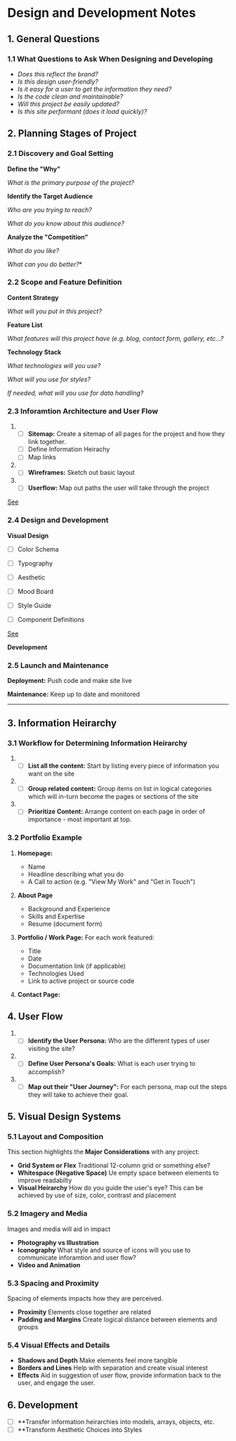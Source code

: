 # Design and Development Notes

## 1. General Questions

### 1.1 What Questions to Ask When Designing and Developing

- *Does this reflect the brand?*
- *Is this design user-friendly?*
- *Is it easy for a user to get the information they need?*
- *Is the code clean and maintainable?*
- *Will this project be easily updated?*
- *Is this site performant (does it load quickly)?*

## 2. Planning Stages of Project

### 2.1 Discovery and Goal Setting

**Define the "Why"** 

*What is the primary purpose of the project?*

**Identify the Target Audience**

*Who are you trying to reach?*

*What do you know about this audience?*

**Analyze the "Competition"**

*What do you like?*

*What can you do better?**

### 2.2 Scope and Feature Definition

**Content Strategy**

*What will you put in this project?*

**Feature List**

*What features will this project have (e.g. blog, contact form, gallery, etc...?*

**Technology Stack**

*What technologies will you use?*

*What will you use for styles?*

*If needed, what will you use for data handling?*

### 2.3 Inforamtion Architecture and User Flow

1. - [ ] **Sitemap:** Create a sitemap of all pages for the project and how they link together.
	- [ ] Define Information Heirachy
	- [ ] Map links

2. - [ ] **Wireframes:** Sketch out basic layout

3. - [ ] **Userflow:** Map out paths the user will take through the project 

[See](##3.-Information-Heirarchy)

### 2.4 Design and Development

**Visual Design** 

- [ ] Color Schema
- [ ] Typography
- [ ] Aesthetic
- [ ] Mood Board
- [ ] Style Guide
- [ ] Component Definitions


[See](###5.-Visual-Design-Systems)

**Development**

### 2.5 Launch and Maintenance

**Deployment:** Push code and make site live

**Maintenance:** Keep up to date and monitored

---

## 3. Information Heirarchy

### 3.1 Workflow for Determining Information Heirarchy

1. - [ ] **List all the content:** Start by listing every piece of information you want on the site

2. - [ ] **Group related content:** Group items on list in logical categories which will in-turn become the pages or sections of the site

3. - [ ] **Prioritize Content:** Arrange content on each page in order of importance - most important at top.

### 3.2 Portfolio Example

1. **Homepage:**
	- Name
	- Headline describing what you do
	- A Call to action (e.g. "View My Work" and "Get in Touch")

2. **About Page**
	- Background and Experience
	- Skills and Expertise
	- Resume (document form)

3. **Portfolio / Work Page:** For each work featured:
	- Title
	- Date 
	- Documentation link (if applicable)
	- Technologies Used
	- Link to active project or source code

4. **Contact Page:**

## 4. User Flow

1. - [ ] **Identify the User Persona:** Who are the different types of user visiting the site?

2. - [ ] **Define User Persona's Goals:** What is each user trying to accomplish?

3. - [ ] **Map out their "User Journey":** For each persona, map out the steps they will take to achieve their goal.

## 5. Visual Design Systems

### 5.1 Layout and Composition

This section highlights the **Major Considerations** with any project:

- **Grid System or Flex** Traditional 12-column grid or something else?
- **Whitespace (Negative Space)** Ue empty space between elements to improve readabilty
- **Visual Heirarchy** How do you guide the user's eye? This can be achieved by use of size, color, contrast and placement

### 5.2 Imagery and Media
Images and media will aid in impact

- **Photography vs Illustration**
- **Iconography** What style and source of icons will you use to communicate inforamtion and user flow?
- **Video and Animation**

### 5.3 Spacing and Proximity

Spacing of elements impacts how they are perceived.

- **Proximity** Elements close together are related
- **Padding and Margins** Create logical distance between elements and groups

### 5.4 Visual Effects and Details

- **Shadows and Depth** Make elements feel more tangible
- **Borders and Lines** Help with separation and create visual interest
- **Effects** Aid in suggestion of user flow, provide information back to the user, and engage the user.

## 6. Development

- [ ] **Transfer information heirarchies into models, arrays, objects, etc.
- [ ] **Transform Aesthetic Choices into Styles
